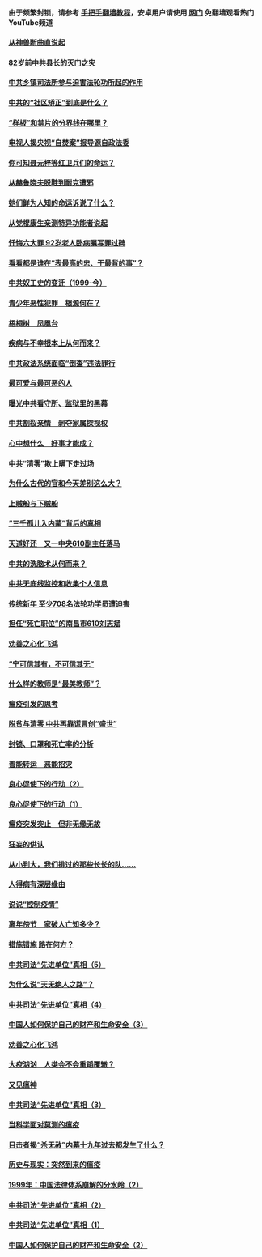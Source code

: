 #### 由于频繁封锁，请参考 [手把手翻墙教程](https://github.com/gfw-breaker/guides/wiki/)，安卓用户请使用 [网门](https://github.com/gfw-breaker/nogfw/blob/master/dl.md?t=04140501) 免翻墙观看热门YouTube频道 

#### [从神兽断曲直说起](../pages/19/423201.md?t=04140501) 

#### [82岁前中共县长的灭门之灾](../pages/19/423055.md?t=04140501) 

#### [中共乡镇司法所参与迫害法轮功所起的作用](../pages/19/423064.md?t=04140501) 

#### [中共的“社区矫正”到底是什么？](../pages/19/422870.md?t=04140501) 

#### [“样板”和禁片的分界线在哪里？](../pages/19/422704.md?t=04140501) 

#### [电视人揭央视“自焚案”报导源自政法委](../pages/19/422770.md?t=04140501) 

#### [你可知聂元梓等红卫兵们的命运？](../pages/19/422848.md?t=04140501) 

#### [从赫鲁晓夫脱鞋到耐克遭邪](../pages/19/422826.md?t=04140501) 

#### [她们鲜为人知的命运诉说了什么？](../pages/19/422754.md?t=04140501) 

#### [从党棍康生亲测特异功能者说起](../pages/19/422657.md?t=04140501) 

#### [忏悔六大罪 92岁老人卧病嘱写罪过碑](../pages/19/422750.md?t=04140501) 

#### [看看都是谁在“表最高的忠、干最背的事”？](../pages/19/422703.md?t=04140501) 

#### [中共奴工史的变迁（1999-今）](../pages/19/422656.md?t=04140501) 

#### [青少年恶性犯罪　根源何在？](../pages/19/422449.md?t=04140501) 

#### [梧桐树　凤凰台](../pages/19/422442.md?t=04140501) 

#### [疾病与不幸根本上从何而来？](../pages/19/422438.md?t=04140501) 

#### [中共政法系统面临“倒查”违法罪行](../pages/19/422497.md?t=04140501) 

#### [最可爱与最可恶的人](../pages/19/422448.md?t=04140501) 

#### [曝光中共看守所、监狱里的黑幕](../pages/19/422390.md?t=04140501) 

#### [中共割裂亲情　剥夺家属探视权](../pages/19/422364.md?t=04140501) 

#### [心中想什么　好事才能成？](../pages/19/422318.md?t=04140501) 

#### [中共“清零”欺上瞒下走过场](../pages/19/422306.md?t=04140501) 

#### [为什么古代的官和今天差别这么大？](../pages/19/422228.md?t=04140501) 

#### [上贼船与下贼船](../pages/19/422276.md?t=04140501) 

#### [“三千孤儿入内蒙”背后的真相](../pages/19/422229.md?t=04140501) 

#### [天道好还　又一中央610副主任落马](../pages/19/422155.md?t=04140501) 

#### [中共的洗脑术从何而来？](../pages/19/422154.md?t=04140501) 

#### [中共无底线监控和收集个人信息](../pages/19/422039.md?t=04140501) 

#### [传统新年 至少708名法轮功学员遭迫害](../pages/19/421946.md?t=04140501) 

#### [担任“死亡职位”的南昌市610刘志斌](../pages/19/421957.md?t=04140501) 

#### [劝善之心化飞鸿](../pages/19/421164.md?t=04140501) 

#### [“宁可信其有，不可信其无”](../pages/19/421691.md?t=04140501) 

#### [什么样的教师是“最美教师”？](../pages/19/421755.md?t=04140501) 

#### [瘟疫引发的思考](../pages/19/421594.md?t=04140501) 

#### [脱贫与清零 中共再靠谎言创“盛世”](../pages/19/421590.md?t=04140501) 

#### [封锁、口罩和死亡率的分析](../pages/19/421495.md?t=04140501) 

#### [善能转运　恶能招灾](../pages/19/421334.md?t=04140501) 

#### [良心促使下的行动（2）](../pages/19/421361.md?t=04140501) 

#### [良心促使下的行动（1）](../pages/19/421302.md?t=04140501) 

#### [瘟疫突发突止　但非无缘无故](../pages/19/421281.md?t=04140501) 

#### [狂妄的供认](../pages/19/421199.md?t=04140501) 

#### [从小到大，我们排过的那些长长的队……](../pages/19/421243.md?t=04140501) 

#### [人得病有深层缘由](../pages/19/420864.md?t=04140501) 

#### [说说“控制疫情”](../pages/19/420831.md?t=04140501) 

#### [离年傍节　家破人亡知多少？](../pages/19/420563.md?t=04140501) 

#### [措施错施  路在何方？](../pages/19/420076.md?t=04140501) 

#### [中共司法“先进单位”真相（5）](../pages/19/419453.md?t=04140501) 

#### [为什么说“天无绝人之路”？](../pages/19/419618.md?t=04140501) 

#### [中共司法“先进单位”真相（4）](../pages/19/419452.md?t=04140501) 

#### [中国人如何保护自己的财产和生命安全（3）](../pages/19/419405.md?t=04140501) 

#### [劝善之心化飞鸿](../pages/19/418758.md?t=04140501) 

#### [大疫汹汹　人类会不会重蹈覆辙？](../pages/19/419691.md?t=04140501) 

#### [又见瘟神](../pages/19/419225.md?t=04140501) 

#### [中共司法“先进单位”真相（3）](../pages/19/419451.md?t=04140501) 

#### [当科学面对莫测的瘟疫](../pages/19/419625.md?t=04140501) 

#### [目击者揭“杀无赦”内幕十九年过去都发生了什么？](../pages/19/419617.md?t=04140501) 

#### [历史与现实：突然到来的瘟疫](../pages/19/419619.md?t=04140501) 

#### [1999年：中国法律体系崩解的分水岭（2）](../pages/19/419455.md?t=04140501) 

#### [中共司法“先进单位”真相（2）](../pages/19/419450.md?t=04140501) 

#### [中共司法“先进单位”真相（1）](../pages/19/419449.md?t=04140501) 

#### [中国人如何保护自己的财产和生命安全（2）](../pages/19/419404.md?t=04140501) 

